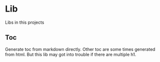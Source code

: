# Lib 

Libs in this projects

## Toc

Generate toc from markdown directly. Other toc are some times generated from html.
But this lib may got into trouble if there are multiple h1.